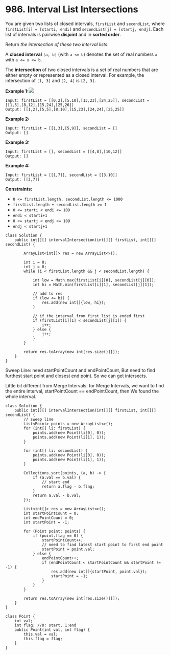 # 986. Interval List Intersections



You are given two lists of closed intervals, `firstList` and `secondList`, where `firstList[i] = [starti, endi]` and `secondList[j] = [startj, endj]`. Each list of intervals is pairwise **disjoint** and in **sorted order**.

Return _the intersection of these two interval lists_.

A **closed interval** `[a, b]` (with `a <= b`) denotes the set of real numbers `x` with `a <= x <= b`.

The **intersection** of two closed intervals is a set of real numbers that are either empty or represented as a closed interval. For example, the intersection of `[1, 3]` and `[2, 4]` is `[2, 3]`.

**Example 1:**![](https://assets.leetcode.com/uploads/2019/01/30/interval1.png)

```
Input: firstList = [[0,2],[5,10],[13,23],[24,25]], secondList = [[1,5],[8,12],[15,24],[25,26]]
Output: [[1,2],[5,5],[8,10],[15,23],[24,24],[25,25]]
```

**Example 2:**

```
Input: firstList = [[1,3],[5,9]], secondList = []
Output: []
```

**Example 3:**

```
Input: firstList = [], secondList = [[4,8],[10,12]]
Output: []
```

**Example 4:**

```
Input: firstList = [[1,7]], secondList = [[3,10]]
Output: [[3,7]]
```

**Constraints:**

* `0 <= firstList.length, secondList.length <= 1000`
* `firstList.length + secondList.length >= 1`
* `0 <= starti < endi <= 109`
* `endi < starti+1`
* `0 <= startj < endj <= 109`
* `endj < startj+1`





```
class Solution {
    public int[][] intervalIntersection(int[][] firstList, int[][] secondList) {
        
        ArrayList<int[]> res = new ArrayList<>();
        
        int i = 0;
        int j = 0;
        while (i < firstList.length && j < secondList.length) {
            
            int low = Math.max(firstList[i][0], secondList[j][0]);
            int hi = Math.min(firstList[i][1], secondList[j][1]);
            
            // add to res
            if (low <= hi) {
                res.add(new int[]{low, hi});
            }
            
            // if the interval from first list is ended first
            if (firstList[i][1] < secondList[j][1]) {
                i++;
            } else {
                j++;
            }
        }
        
        return res.toArray(new int[res.size()][]);
    }
}
```

Sweep Line: need startPointCount and endPointCount, But need to find furthest start point and closest end point. So we can get intersects.&#x20;

Little bit different from Merge Intervals: for Merge Intervals, we want to find the entire interval, startPointCount == endPointCount, then We found the whole interval.&#x20;

```
class Solution {
    public int[][] intervalIntersection(int[][] firstList, int[][] secondList) {
        // sweep line
        List<Point> points = new ArrayList<>();
        for (int[] li: firstList) {
            points.add(new Point(li[0], 0));
            points.add(new Point(li[1], 1));
        }
        
        for (int[] li: secondList) {
            points.add(new Point(li[0], 0));
            points.add(new Point(li[1], 1));
        }
        
        Collections.sort(points, (a, b) -> {
            if (a.val == b.val) {
                // start end
                return a.flag - b.flag;
            }
            return a.val - b.val;
        });
        
        List<int[]> res = new ArrayList<>();
        int startPointCount = 0;
        int endPointCount = 0; 
        int startPoint = -1; 
        
        for (Point point: points) {
            if (point.flag == 0) {
                startPointCount++;
                // need to find latest start point to first end point
                startPoint = point.val;
            } else {
                endPointCount++;
                if (endPointCount < startPointCount && startPoint != -1) {
                    res.add(new int[]{startPoint, point.val});
                    startPoint = -1;
                }
            }
        }
        
        return res.toArray(new int[res.size()][]);
    }
}

class Point {
    int val;
    int flag; //0: start, 1:end
    public Point(int val, int flag) {
        this.val = val;
        this.flag = flag; 
    }
}
```
